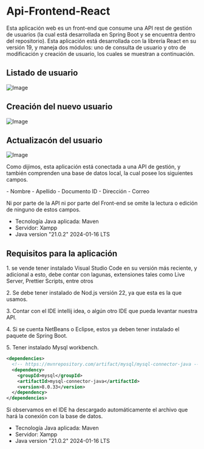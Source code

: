 # Api-Frontend-React

Esta aplicación web es un front-end que consume una API rest de gestión de usuarios (la cual está desarrollada en Spring Boot y se encuentra dentro del repositorio). Esta aplicación está desarrollada con la librería React en su versión 19, y maneja dos módulos: uno de consulta de usuario y otro de modificación y creación de usuario, los cuales se muestran a continuación.

## Listado de usuario
![Image](https://github.com/user-attachments/assets/62485c64-741f-43e5-bbb3-fea815e684a8)

## Creación del nuevo usuario
![Image](https://github.com/user-attachments/assets/60597062-f422-4040-9eaa-fb628b731ea3)

## Actualizacón del usuario
![Image](https://github.com/user-attachments/assets/4e59c08d-63b8-4e85-85de-4828ac9584a0)

<p>
  Como dijimos, esta aplicación está conectada a una API de gestión, y también comprenden una base de datos local, la cual posee los siguientes campos.
</p>
- Nombre
- Apellido
- Documento ID
- Dirección
- Correo

<p>
Ni por parte de la API ni por parte del Front-end se omite la lectura o edición de ninguno de estos campos.
</p>

- Tecnología Java aplicada: Maven
- Servidor: Xampp
- Java version "21.0.2" 2024-01-16 LTS

## Requisitos para la aplicación

<p>
  1. se vende tener instalado Visual Studio Code en su versión más reciente, y adicional a esto, debe contar con lagunas, extensiones tales como Live Server, Prettier Scripts, entre otros
</p>

<p>
  2. Se debe tener instalado de Nod.js versión 22, ya que esta es la que usamos.
</p>

<p>
  3. Contar con el IDE intellij idea, o algún otro IDE que pueda levantar nuestra API.
</p>

<p>
  4. Si se cuenta NetBeans o Eclipse, estos ya deben tener instalado el paquete de Spring Boot.
</p>

<p>
  5. Tener instalado Mysql workbench.
</p>

```xml
<dependencies>
  <!-- https://mvnrepository.com/artifact/mysql/mysql-connector-java -->
  <dependency>
    <groupId>mysql</groupId>
    <artifactId>mysql-connector-java</artifactId>
    <version>8.0.33</version>
  </dependency>
</dependencies>
```
<p>
  Si observamos en el IDE ha descargado automáticamente el archivo que hará la conexión con la base de datos.
</p>

- Tecnología Java aplicada: Maven
- Servidor: Xampp
- Java version "21.0.2" 2024-01-16 LTS

